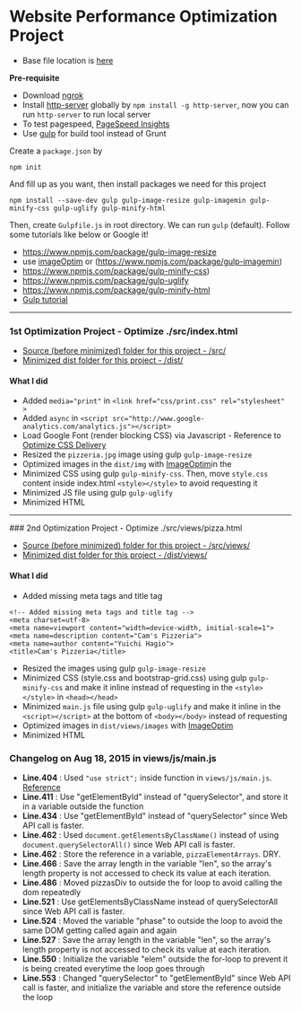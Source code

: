 # Website Performance Optimization Project

- Base file location is [here](https://github.com/udacity/frontend-nanodegree-mobile-portfolio)

**Pre-requisite**

- Download [ngrok](https://ngrok.com/download)
- Install [http-server](https://www.npmjs.com/package/http-server) globally by `npm install -g http-server`, now you can run `http-server` to run local server
- To test pagespeed, [PageSpeed Insights](https://developers.google.com/speed/pagespeed/insights/)
- Use [gulp](https://www.npmjs.com/package/gulp) for build tool instead of Grunt

Create a `package.json` by
```
npm init
```
And fill up as you want, then install packages we need for this project
```
npm install --save-dev gulp gulp-image-resize gulp-imagemin gulp-minify-css gulp-uglify gulp-minify-html
```
Then, create `Gulpfile.js` in root directory.
We can run `gulp` (default). Follow some tutorials like below or Google it!

- https://www.npmjs.com/package/gulp-image-resize
- use [imageOptim](https://imageoptim.com/) or (https://www.npmjs.com/package/gulp-imagemin)
- https://www.npmjs.com/package/gulp-minify-css)
- https://www.npmjs.com/package/gulp-uglify
- https://www.npmjs.com/package/gulp-minify-html
- [Gulp tutorial](http://www.sitepoint.com/introduction-gulp-js/)
<hr />

### 1st Optimization Project - Optimize ./src/index.html

- [Source (before minimized) folder for this project - /src/]()
- [Minimized dist folder for this project - /dist/]()

#### What I did

- Added `media="print"` in `<link href="css/print.css" rel="stylesheet" >`
- Added `async` in `<script src="http://www.google-analytics.com/analytics.js"></script>`
- Load Google Font (render blocking CSS) via Javascript - Reference to [Optimize CSS Delivery](https://developers.google.com/speed/docs/insights/OptimizeCSSDelivery)
- Resized the `pizzeria.jpg` image using gulp `gulp-image-resize`
- Optimized images in the `dist/img` with [ImageOptim](https://imageoptim.com/)in the
- Minimized CSS using gulp `gulp-minify-css`. Then, move `style.css` content inside index.html `<style></style>` to avoid requesting it
- Minimized JS file using gulp `gulp-uglify`
- Minimized HTML


<hr />
### 2nd Optimization Project - Optimize ./src/views/pizza.html

- [Source (before minimized) folder for this project - /src/views/]()
- [Minimized dist folder for this project - /dist/views/]()

#### What I did
- Added missing meta tags and title tag
```
<!-- Added missing meta tags and title tag -->
<meta charset=utf-8>
<meta name=viewport content="width=device-width, initial-scale=1">
<meta name=description content="Cam's Pizzeria">
<meta name=author content="Yuichi Hagio">
<title>Cam's Pizzeria</title>
```
- Resized the images using gulp `gulp-image-resize`
- Minimized CSS (style.css and bootstrap-grid.css) using gulp `gulp-minify-css` and make it inline instead of requesting in the `<style></style>` in `<head></head>`
- Minimized `main.js` file using gulp `gulp-uglify` and make it inline in the `<script></script>` at the bottom of `<body></body>` instead of requesting
- Optimized images in `dist/views/images` with [ImageOptim](https://imageoptim.com/)
- Minimized HTML


### Changelog on Aug 18, 2015 in views/js/main.js
- **Line.404** : Used `"use strict";` inside function in `views/js/main.js`. [Reference](https://developer.mozilla.org/en-US/docs/Web/JavaScript/Reference/Strict_mode)
- **Line.411** : Use "getElementById" instead of "querySelector", and store it in a variable outside the function
- **Line.434** : Use "getElementById" instead of "querySelector" since Web API call is faster.
- **Line.462** : Used `document.getElementsByClassName()` instead of using `document.querySelectorAll()` since Web API call is faster.
- **Line.462** : Store the reference in a variable, `pizzaElementArrays`. DRY.
- **Line.466** : Save the array length in the variable "len", so the array's length property is not accessed to check its value at each iteration.
- **Line.486** : Moved pizzasDiv to outside the for loop to avoid calling the dom repeatedly
- **Line.521** : Use getElementsByClassName instead of querySelectorAll since Web API call is faster.
- **Line.524** : Moved the variable "phase" to outside the loop to avoid the same DOM getting called again and again
- **Line.527** : Save the array length in the variable "len", so the array's length property is not accessed to check its value at each iteration.
- **Line.550** : Initialize the variable "elem" outside the for-loop to prevent it is being created everytime the loop goes through
- **Line.553** : Changed "querySelector" to "getElementById" since Web API call is faster, and initialize the variable and store the reference outside the loop
